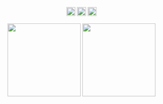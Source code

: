 <div align="center">
  <p>
    <img src="https://img.shields.io/github/followers/panyu97py" height="20"/>
    <img src="https://img.shields.io/github/stars/panyu97py"  height="20"/>
    <img src="https://visitor-badge.laobi.icu/badge?page_id=panyu97py.blog.README.md" height="20"/>
  </p>
  <p>
    <img
      src="https://github-readme-stats.vercel.app/api?username=panyu97py&theme=dark&show_icons=true"
      height="165"
    />
    <img
      src="https://github-readme-stats.vercel.app/api/top-langs/?username=panyu97py&layout=compact&theme=dark"
      height="165"
    />
  </p>
</div>
